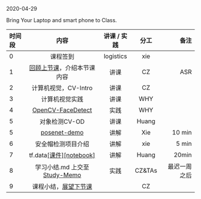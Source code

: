 2020-04-29

Bring Your Laptop and smart phone  to Class. 

|时间段  |  内容    | 讲课 / 实践     |  分工  |  备注       |
| :---  |   :----:    |   :----:    |    :----:    | ---: |
|   0   |  课程签到     |  logistics   |     xie     |        |
|   1   |  [回顾上节课](../WW10/WW10-Plan.md)，介绍本节课内容   |  讲课 |   CZ  |   ASR  |
|   2   | 计算机视觉，CV-Intro |  讲课    |    CZ    |         |
|   3   | 计算机视觉实践   |  讲课    |   WHY      |         |
|   4   | [OpenCV-FaceDetect](https://github.com/saturn-lab/STIS-2020S/tree/master/IntelligentComputing/face-detect) | 实践 |  WHY  |    |
|   5   | 对象检测CV-OD | 讲课   |  Huang |   |
|   5   | [posenet-demo](poseNet.pdf)  |   讲解       |    Xie    |  10 min |
|   6   | 安全帽检测项目介绍 |   讲解   |  xie|  5 min  |
|   7   | tf.data[[课件]](tfdata.pdf)[[notebook]](data.ipynb) |   讲解     |      Huang     |    20min   |
|   8   | 学习小结.md 上交至[Study-Memo](../../Study-Memo)   |  实践    |     CZ&TAs     |   最迟一周之后     |
|   9   | 课程小结，[展望下节课](../WW12/WW12-Plan.md)  |     |  CZ |   |

